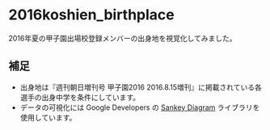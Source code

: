 # 2016koshien_birthplace

2016年夏の甲子園出場校登録メンバーの出身地を視覚化してみました。

## 補足

* 出身地は『週刊朝日増刊号 甲子園2016 2016.8.15増刊』に掲載されている各選手の出身中学を条件にしています。
* データの可視化には Google Developers の [Sankey Diagram](https://developers.google.com/chart/interactive/docs/gallery/sankey) ライブラリを使用しています。

